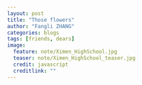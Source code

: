 ```yaml
---
layout: post
title: "Those flowers"
author: "Fangli ZHANG"
categories: blogs
tags: [friends, dears]
image:
  feature: note/Ximen_HighSchool.jpg
  teaser: note/Ximen_HighSchool_teaser.jpg
  credit: javascript
  creditlink: ""
---
```


<html>
    <head>
    <style>
        #chartdiv {
            width: 100%;
            height: 480px;
        }
        .map-marker {
            margin-left: -5px;
            margin-top: -5px;
        }
        .map-marker.map-clickable {
            cursor: pointer;
        }
        .pulse {
            width: 0px;
            height: 0px;
            border: 0px solid #f7f14c;
            -webkit-border-radius: 30px;
            -moz-border-radius: 30px;
            border-radius: 30px;
            background-color: #716f42;
            z-index: 10;
            position: absolute;
      }
      .map-marker .dot {
            border: 10px solid #FFFFFF;
            background: transparent;
            -webkit-border-radius: 100px;
            -moz-border-radius: 100px;
            border-radius: 100px;
            height: 40px;
            width: 40px;
            -webkit-animation: pulse 0.5s ease-out;
            -moz-animation: pulse 1s ease-out;
            animation: pulse 1.5s ease-out;
            -webkit-animation-iteration-count: infinite;
            -moz-animation-iteration-count: infinite;
            animation-iteration-count: infinite;
            position: absolute;
            top: -25px;
            left: -25px;
            z-index: 1;
            opacity: 0;
    }
    @-moz-keyframes pulse {
           0% {
              -moz-transform: scale(0);
              opacity: 0.0;
           }
           25% {
              -moz-transform: scale(0);
              opacity: 0.1;
           }
           50% {
              -moz-transform: scale(0.1);
              opacity: 0.3;
           }
           75% {
              -moz-transform: scale(0.5);
              opacity: 0.5;
           }
           100% {
              -moz-transform: scale(1);
              opacity: 0.0;
           }
    }
    @-webkit-keyframes "pulse" {
           0% {
              -webkit-transform: scale(0);
              opacity: 0.0;
           }
           25% {
              -webkit-transform: scale(0);
              opacity: 0.1;
           }
           50% {
              -webkit-transform: scale(0.1);
              opacity: 0.3;
           }
           75% {
              -webkit-transform: scale(0.5);
              opacity: 0.5;
           }
           100% {
              -webkit-transform: scale(1);
              opacity: 0.0;
           }
       }
    </style>
    </head>
    <body>
    <script src="https://www.amcharts.com/lib/3/ammap.js"></script>
    <script src="https://www.amcharts.com/lib/3/maps/js/worldLow.js"></script>
    <script src="https://www.amcharts.com/lib/3/themes/light.js"></script>
    <script>
    var targetSVG = "M9,0C4.029,0,0,4.029,0,9s4.029,9,9,9s9-4.029,9-9S13.971,0,9,0z M9,15.93 c-3.83,0-6.93-3.1-6.93-6.93S5.17,2.07,9,2.07s6.93,3.1,6.93,6.93S12.83,15.93,9,15.93 M12.5,9c0,1.933-1.567,3.5-3.5,3.5S5.5,10.933,5.5,9S7.067,5.5,9,5.5 S12.5,7.067,12.5,9z";

    <!-- var targetSVG = "{{site.baseurl}}/assets/svg/taxi.svg"; -->

    var map = AmCharts.makeChart( "chartdiv", {
        "type": "map",
        "theme": "light",
        "dragMap": true,
        "projection": "miller",
        "mouseWheelZoomEnabled": true,
        "showBalloonOnSelectedObject": true,
        "backgroundAlpha": 1,
        "backgroundColor": "#000",

        "dataProvider": {
            "mapURL": "/assets/map/chinaHigh.svg",

            "zoomLevel": 0.8,
            "zoomLatitude": 35,
            "zoomLongitude": 112,

            "lines": [
            { "latitudes": [ 30.341304, 39.9869171 ], "longitudes": [ 112.212773, 116.3036799 ],"title": "<b>北京</b><br/>唐顺峰<br/>郑觅觅"},
            { "latitudes": [ 30.341304, 31.8144125 ], "longitudes": [ 112.212773, 119.8045282 ], "title": "<b>常州</b><br/>江&#12288波"},
            { "latitudes": [ 30.341304, 30.6584534 ], "longitudes": [ 112.212773, 103.9354639 ], "title": "<b>成都</b><br/>张锦华<br/>肖&#12288云"},
            { "latitudes": [ 30.341304, 23.0088158 ], "longitudes": [ 112.212773, 113.0362683 ], "title": "<b>佛山</b><br/>韩君霞"},
            { "latitudes": [ 30.341304, 41.7549117 ], "longitudes": [ 112.212773, 85.57708750 ], "title": "<b>新疆</b><br/>朱&#12288雷"},
            { "latitudes": [ 30.341304, 26.8698524 ], "longitudes": [ 112.212773, 100.1568586 ], "title": "<b>丽江</b><br/>邓承锦"},
            { "latitudes": [ 30.341304, 22.8218028 ], "longitudes": [ 112.212773, 108.1459736 ], "title": "<b>南宁</b><br/>刘幸雨"},
            { "latitudes": [ 30.341304, 31.2240453 ], "longitudes": [ 112.212773, 121.1965745 ], "title": "<b>上海</b><br/>杜小云<br/>付&#12288庭<br/>李绪谋<br/>刘&#12288婷"},
            { "latitudes": [ 30.341304, 22.5550996 ], "longitudes": [ 112.212773, 113.9137958 ], "title": "<b>深圳</b><br/>陈武妮<br/>黄&#12288强<br/>杨&#12288婷", "color": "#FF0000"},
            { "latitudes": [ 30.341304, 31.3282721 ], "longitudes": [ 112.212773, 120.5042200 ], "title": "<b>苏州</b><br/>樊&#12288林"},
            { "latitudes": [ 30.341304, 30.3413040 ], "longitudes": [ 112.212773, 112.2127730 ], "title": "<b>天津</b><br/>蔡颖颖<br/>朱&#12288丽"},
            { "latitudes": [ 30.341304, 30.5543558 ], "longitudes": [ 112.212773, 114.2882620 ], "title": "<b>武汉</b><br/>曹&#12288盼&#12288陈良虎&#12288陈珊珊<br/>陈书娟&#12288胡&#12288强&#12288胡枭雄<br/>孔&#12288陶&#12288刘&#12288欢&#12288刘&#12288洋<br/>倪菲菲&#12288单&#12288为&#12288肖&#12288敏<br/>熊&#12288骁&#12288赵&#12288磊&#12288&#12288&#12288&#12288&#12288"},
            { "latitudes": [ 30.341304, 30.5345180 ], "longitudes": [ 112.212773, 114.0285070 ], "title": "<b>蔡甸</b><br/>张方利"},
            { "latitudes": [ 30.341304, 30.7044673 ], "longitudes": [ 112.212773, 111.2269575 ], "title": "<b>宜昌</b><br/>杨&#12288俭<br/>朱&#12288辉"},
            { "latitudes": [ 30.341304, 28.1760581 ], "longitudes": [ 112.212773, 112.8845146 ], "title": "<b>长沙</b><br/>陈东旭"},
            { "latitudes": [ 30.341304, 29.5548391 ], "longitudes": [ 112.212773, 106.4084712 ], "title": "<b>重庆</b><br/>方&#12288多<br/>喻&#12288辉"},
            { "latitudes": [ 30.341304, 34.7425316 ], "longitudes": [ 112.212773, 113.5230954 ], "title": "<b>郑州</b><br/>雷盼盼"},
            { "latitudes": [ 30.341304, 22.7789936 ], "longitudes": [ 112.212773, 115.3473468 ], "title": "<b>汕尾</b><br/>胡玲玲"},
            { "latitudes": [ 30.341304, 23.1253503 ], "longitudes": [ 112.212773, 112.9476635 ], "title": "<b>广州</b><br/>刘&#12288畅"},
            { "latitudes": [ 30.341304, 36.1587746 ], "longitudes": [ 112.212773, 117.0661911 ], "title": "<b>泰安</b><br/>刘迪亚"},
            { "latitudes": [ 30.341304, 26.2399582 ], "longitudes": [ 112.212773, 105.9057994 ], "title": "<b>贵州</b><br/>刘柱柱"},
            ],

            "images": [
            {"type": "circle", "title": "<b>北京</b><br/>唐顺峰<br/>郑觅觅", "latitude": 39.9869171, "longitude": 116.3036799, "scale": 0.4},
            {"type": "circle", "title": "<b>常州</b><br/>江&#12288波", "latitude": 31.8144125, "longitude": 119.8045282, "scale": 0.4},
            {"type": "circle", "title": "<b>成都</b><br/>张锦华<br/>肖&#12288云", "latitude": 30.6584534, "longitude": 103.9354639, "scale": 0.4},
            {"type": "circle", "title": "<b>佛山</b><br/>韩君霞", "latitude": 23.0088158, "longitude": 113.0362683, "scale": 0.4},
            {"svgPath": targetSVG, "title": "<b>荆州</b><br/>艾晓莹&#12288蔡&#12288蓉&#12288代元锋<br/>方敏敏&#12288李铃志&#12288梁&#12288鑫<br/>刘&#12288林&#12288彭圣唯&#12288孙&#12288明<br/>卫小龙&#12288谢楷模&#12288熊小伟<br/>许利刚&#12288张&#12288舒&#12288朱继平", "latitude": 30.341304, "longitude": 112.212773, "scale": 0.5, "color": "#FF0000"},
            {"type": "circle", "title": "<b>新疆</b><br/>朱&#12288雷", "latitude": 41.7549117, "longitude": 85.5770875, "scale": 0.4},
            {"type": "circle", "title": "<b>丽江</b><br/>邓承锦", "latitude": 26.8698524, "longitude": 100.1568586, "scale": 0.4},
            {"type": "circle", "title": "<b>南宁</b><br/>刘幸雨", "latitude": 22.8218028, "longitude": 108.1459736, "scale": 0.4},
            {"type": "circle", "title": "<b>上海</b><br/>杜小云<br/>付&#12288庭<br/>李绪谋<br/>刘&#12288婷", "latitude": 31.2240453, "longitude": 121.1965745, "scale": 0.4},
            {"type": "circle", "title": "<b>深圳</b><br/>陈武妮<br/>黄&#12288强<br/>杨&#12288婷", "latitude": 22.5550996, "longitude": 113.9137958, "scale": 0.4},
            {"type": "circle", "title": "<b>苏州</b><br/>樊&#12288林", "latitude": 31.3282721, "longitude": 120.50422, "scale": 0.4},
            {"type": "circle", "title": "<b>天津</b><br/>蔡颖颖<br/>朱&#12288丽", "latitude": 30.341304, "longitude": 112.212773, "scale": 0.4},
            {"type": "circle", "title": "<b>武汉</b><br/>曹&#12288盼&#12288陈良虎&#12288陈珊珊<br/>陈书娟&#12288胡&#12288强&#12288胡枭雄<br/>孔&#12288陶&#12288刘&#12288欢&#12288刘&#12288洋<br/>倪菲菲&#12288单&#12288为&#12288肖&#12288敏<br/>熊&#12288骁&#12288赵&#12288磊&#12288&#12288&#12288&#12288", "latitude": 30.5543558, "longitude": 114.288262, "scale": 0.4},
            {"type": "circle", "title": "<b>蔡甸</b><br/>张方利", "latitude": 30.534518, "longitude": 114.028507, "scale": 0.4},
            {"type": "circle", "title": "<b>宜昌</b><br/>杨&#12288俭<br/>朱&#12288辉", "latitude": 30.7044673, "longitude": 111.2269575, "scale": 0.4},
            {"type": "circle", "title": "<b>长沙</b><br/>陈东旭", "latitude": 28.1760581, "longitude": 112.8845146, "scale": 0.4},
            {"type": "circle", "title": "<b>重庆</b><br/>方&#12288多<br/>喻&#12288辉", "latitude": 29.5548391, "longitude": 106.4084712, "scale": 0.4},
            {"type": "circle", "title": "<b>郑州</b><br/>雷盼盼", "latitude": 34.7425316, "longitude": 113.5230954, "scale": 0.4},
            {"type": "circle", "title": "<b>汕尾</b><br/>胡玲玲", "latitude": 22.7789936, "longitude": 115.3473468, "scale": 0.4},
            {"type": "circle", "title": "<b>广州</b><br/>刘&#12288畅", "latitude": 23.1253503, "longitude": 112.9476635, "scale": 0.4},
            {"type": "circle", "title": "<b>泰安</b><br/>刘迪亚", "latitude": 36.1587746, "longitude": 117.0661911, "scale": 0.4},
            {"type": "circle", "title": "<b>贵州</b><br/>刘柱柱", "latitude": 26.2399582, "longitude": 105.9057994, "scale": 0.4},
            ]
        },

            "areasSettings": {
                "color": "#FFCC00",
                "outlineThickness": 0.2,
                "unlistedAreasColor": "#FFFFFF",
                "unlistedAreasAlpha": 0.6
            },

            "imagesSettings": {
              "color": "#00FF00",
              "rollOverColor": "#FFFF00",
              "selectedColor": "#000000"
            },

            "linesSettings": {
              "arc": -0.8,
              "arrow": "middle",
              "color": "#FFFF00",
              "alpha": 1,
              "arrowAlpha": 1,
              "arrowSize": 2,
              "thickness": 0.5
            },

            "balloon": {
                "drop": false,
                "fixedPosition": false
            },

            "zoomControl": {
              "homeButtonEnabled": false,
              "zoomControlEnabled": false,
              "buttonSize": 10,
              "gridHeight": 0,
              "draggerAlpha": 0,
              "gridAlpha": 0
            },

            "backgroundZoomsToTop": true,
            "linesAboveImages": false,

           "export": {
             "enabled": true
           }
    } );

    map.addListener( "positionChanged", updateCustomMarkers );

    function updateCustomMarkers( event ) {
      var map = event.chart;

      for ( var x in map.dataProvider.images ) {
        var image = map.dataProvider.images[ x ];
        if (x == 4) {
            if ( 'undefined' == typeof image.externalElement )
            image.externalElement = createCustomMarker( image );
            var xy = map.coordinatesToStageXY( image.longitude, image.latitude );
            image.externalElement.style.top = xy.y + 'px';
            image.externalElement.style.left = xy.x + 'px';
        } else {
            if ( 'undefined' == typeof image.externalElement )
            image.externalElement = createCustomMarker( image );
            var xy = map.coordinatesToStageXY( image.longitude, image.latitude );
            image.externalElement.style.top = xy.y + 'px';
            image.externalElement.style.left = xy.x + 'px';
        }
      }
    }

    function createCustomMarker( image ) {
      var holder = document.createElement( 'div' );
      holder.className = 'map-marker';
      holder.title = image.title;
      holder.style.position = 'absolute';

      if ( undefined != image.url ) {
        holder.onclick = function() {
          window.location.href = image.url;
        };
        holder.className += ' map-clickable';
      }

      var dot = document.createElement( 'div' );
      dot.className = 'dot';
      holder.appendChild( dot );

      var pulse = document.createElement( 'div' );
      pulse.className = 'pulse';
      holder.appendChild( pulse );

      image.chart.chartDiv.appendChild( holder );

      return holder;
    }


    </script>
    </body>
    <div id="chartdiv"></div>
</html>
